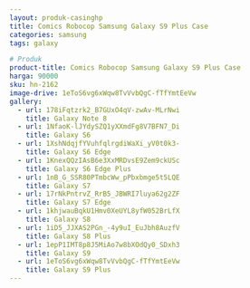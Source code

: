 ```yaml
---
layout: produk-casinghp
title: Comics Robocop Samsung Galaxy S9 Plus Case
categories: samsung
tags: galaxy

# Produk
product-title: Comics Robocop Samsung Galaxy S9 Plus Case
harga: 90000
sku: hn-2162
image-drive: 1eToS6vg6xWqw8TvVvbQgC-fTfYmtEeVw
gallery:
  - url: 178iFqtzrk2_B7GUxO4qV-zwAv-MLrNwi
    title: Galaxy Note 8
  - url: 1NfaoK-lJYdySZQ1yXXmdFg8V7BFN7_Di
    title: Galaxy S6
  - url: 1XshNdqjfYVuhfqlrgdiWaXi_yV0t0k3-
    title: Galaxy S6 Edge
  - url: 1KnexQQzIAsB6e3XxMRDvsE9Zem9ckUSc
    title: Galaxy S6 Edge Plus
  - url: 1nB_G_SSR80PTmbcWw_pPbxbmge5t5LQE
    title: Galaxy S7
  - url: 17rNkPntrvZ_RrB5_JBWRI7luya62g2ZF
    title: Galaxy S7 Edge
  - url: 1khjwauBqkU1Hmv0XeUYL8yfW052BrLfX
    title: Galaxy S8
  - url: 1iD5_JJXAS2PGn_-4y9uI_EuJbh8AuzfV
    title: Galaxy S8 Plus
  - url: 1epP1IMT8p8J5MiAo7w8bXOdQy0_SDxh3
    title: Galaxy S9
  - url: 1eToS6vg6xWqw8TvVvbQgC-fTfYmtEeVw
    title: Galaxy S9 Plus
---
```

